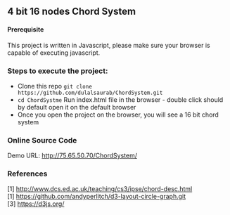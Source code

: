 
## 4 bit 16 nodes Chord System

#### Prerequisite 
This project is written in Javascript, please make sure your browser is capable of executing javascript. 

### Steps to execute the project: 
- Clone this repo `git clone https://github.com/dulalsaurab/ChordSystem.git`
- `cd ChordSystme` Run index.html file in the browser - double click should by default open it on the default browser
- Once you open the project on the browser, you will see a 16 bit chord system

### Online Source Code
Demo URL: http://75.65.50.70/ChordSystem/ 

### References
[1] http://www.dcs.ed.ac.uk/teaching/cs3/ipse/chord-desc.html  
[1] https://github.com/andyperlitch/d3-layout-circle-graph.git   
[3] https://d3js.org/   
